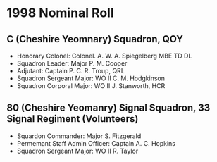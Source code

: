 # 1998 Nominal Roll

## C (Cheshire Yeomnary) Squadron, QOY

* Honorary Colonel: Colonel. A. W. A. Spiegelberg MBE TD DL
* Squadron Leader: Major P. M. Cooper
* Adjutant: Captain P. C. R. Troup, QRL
* Squadron Sergeant Major: WO II C. M. Hodgkinson
* Squadron Corporal Major: WO II J. Stanworth, HCR

## 80 (Cheshire Yeomanry) Signal Squadron, 33 Signal Regiment (Volunteers)

* Squardon Commander: Major S. Fitzgerald
* Permemant Staff Admin Officer: Captain A. C. Hopkins
* Squadron Sergeant Major: WO II R. Taylor
